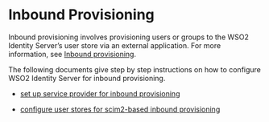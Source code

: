 # Inbound Provisioning 

Inbound provisioning involves provisioning users or groups to the WSO2 Identity Server’s user store via an external application. For more information, see [Inbound provisioning](TODO:insert-concept-link).

The following documents give step by step instructions on how to configure WSO2 Identity Server for inbound provisioning. 

- [set up service provider for inbound provisioning](../set-up-sp-for-inbound-provisioning)

- [configure user stores for scim2-based inbound provisioning](../configure-user-stores-for-scim2-based-inbound-provisioning)